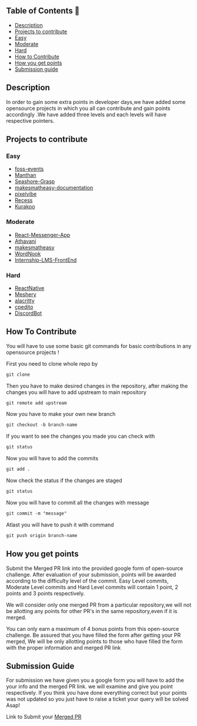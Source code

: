 ## Table of Contents 📕

- [Description](#description)
- [Projects to contribute](#projects-to-contribute)
- [Easy]()
- [Moderate]()
- [Hard]()
- [How to Contribute](#how-to-contribute)
- [How you get points](#how-you-get-points)
- [Submission guide](#submission-guide)

## Description 

In order to gain some extra points in developer days,we have added some opensource projects in which you all can contribute and gain points accordingly .We have added three levels and each levels will have respective pointers.

## Projects to contribute 

### Easy

- [foss-events](https://github.com/DSC-JSS-NOIDA/foss-events)
- [Manthan](https://github.com/Manthan933/Manthan )
- [Seashore-Grasp](https://github.com/sonaljain067/Seashore-Grasp)
- [makesmatheasy-documentation](https://github.com/makesmatheasy/makesmatheasy-documentation)
- [pixelvibe](https://github.com/ankitapuri/pixelvibe)
- [Recess](https://github.com/avinashkranjan/Recess)
- [Kurakoo](https://github.com/purnima143/Kurakoo)
 
### Moderate 

- [React-Messenger-App](https://github.com/DhairyaBahl/React-Messenger-App)
- [Athavani](https://github.com/Tejas1510/Athavani)
- [makesmatheasy](https://github.com/makesmatheasy/makesmatheasy)
- [WordNook](https://github.com/ALPHAVIO/WordNook)
- [Internship-LMS-FrontEnd](https://github.com/praveenscience/Internship-LMS-FrontEnd)
<!-- - [WordNook](https://github.com/ALPHAVIO/WordNook) -->

### Hard

- [ReactNative](https://github.com/facebook/react-native/labels/Good%20first%20issue)
- [Meshery](https://github.com/meshery/meshery/labels/good%20first%20issue)
- [alacritty](https://github.com/alacritty/alacritty)
- [cpedito](https://github.com/cpeditor/cpeditor/)
- [DiscordBot](https://github.com/python-discord/bot)

## How To Contribute 

You will have to use some basic git commands for basic contributions in any opensource projects !

First you need to clone whole repo by 

```md
git clone
``` 

Then you have to make desired changes in the repository,
after making the changes you will have to add upstream to main repository 

```md
git remote add upstream
```

Now you have to make your own new branch

```md
git checkout -b branch-name
```

If you want to see the changes you made you can check with 

```md
git status
```

Now you will have to add the commits

```md
git add .
```
Now check the status if the changes are staged 

```md
git status
```

Now you will have to commit all the changes with message

```md
git commit -m "message"
``` 

Atlast you will have to push it with command

```md
git push origin branch-name
```

## How you get points 

Submit the Merged PR link into the provided google form of open-source challenge. After evaluation of your submission, points will be awarded according to the difficulty level of the commit. Easy Level commits, Moderate Level commits and Hard Level commits will contain 1 point, 2 points and 3 points respectively.

We will consider only one merged PR from a particular repository,we will not be allotting any points for other PR's in the same repository,even if it is merged.

You can only earn a maximum of 4 bonus points from this open-source challenge. Be assured that you have filled the form after getting your PR merged, We will be only allotting points to those who have filled the form with the proper information and merged PR link

## Submission Guide 

For submission we have given you a google form you will have to add the your info and the merged PR link. 
we will examine and give you point respectively.
If you think you have done everything correct but your points was not updated so you just have to raise a ticket your query will be solved Asap!

Link to Submit your [Merged PR](https://docs.google.com/forms/d/e/1FAIpQLScJqo7HMOwbHZp8LLvixKprvfC9ar9plSyv32GgEG8Ysuae2g/viewform)
